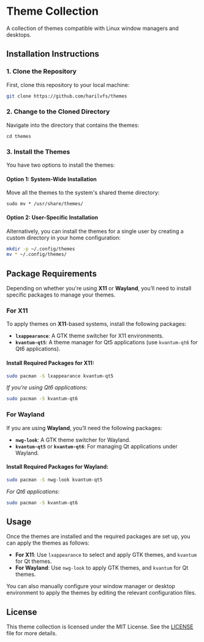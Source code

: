 # Theme Collection

A collection of themes compatible with Linux window managers and desktops.

## Installation Instructions

### 1. Clone the Repository
First, clone this repository to your local machine:
```bash
git clone https://github.com/harilvfs/themes
```

### 2. Change to the Cloned Directory
Navigate into the directory that contains the themes:
```
cd themes
```

### 3. Install the Themes

You have two options to install the themes:

#### Option 1: System-Wide Installation
Move all the themes to the system's shared theme directory:
```
sudo mv * /usr/share/themes/
```

#### Option 2: User-Specific Installation
Alternatively, you can install the themes for a single user by creating a custom directory in your home configuration:
```bash
mkdir -p ~/.config/themes
mv * ~/.config/themes/
```

## Package Requirements

Depending on whether you're using **X11** or **Wayland**, you’ll need to install specific packages to manage your themes.

### For X11

To apply themes on **X11**-based systems, install the following packages:

- **`lxappearance`**: A GTK theme switcher for X11 environments.
- **`kvantum-qt5`**: A theme manager for Qt5 applications (use `kvantum-qt6` for Qt6 applications).

#### Install Required Packages for X11:
```bash
sudo pacman -S lxappearance kvantum-qt5
```

*If you’re using Qt6 applications:*
```bash
sudo pacman -S kvantum-qt6
```

### For Wayland

If you are using **Wayland**, you’ll need the following packages:

- **`nwg-look`**: A GTK theme switcher for Wayland.
- **`kvantum-qt5`** or **`kvantum-qt6`**: For managing Qt applications under Wayland.

#### Install Required Packages for Wayland:
```bash
sudo pacman -S nwg-look kvantum-qt5
```

*For Qt6 applications:*
```bash
sudo pacman -S kvantum-qt6
```

## Usage

Once the themes are installed and the required packages are set up, you can apply the themes as follows:

- **For X11**: Use `lxappearance` to select and apply GTK themes, and `kvantum` for Qt themes.
- **For Wayland**: Use `nwg-look` to apply GTK themes, and `kvantum` for Qt themes.

You can also manually configure your window manager or desktop environment to apply the themes by editing the relevant configuration files.

## License

This theme collection is licensed under the MIT License. See the [LICENSE](./LICENSE) file for more details.

